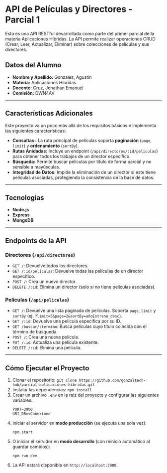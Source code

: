 # API de Películas y Directores - Parcial 1

Esta es una API RESTful desarrollada como parte del primer parcial de la materia Aplicaciones Híbridas. La API permite realizar operaciones CRUD (Crear, Leer, Actualizar, Eliminar) sobre colecciones de películas y sus directores.

## Datos del Alumno

*   **Nombre y Apellido:** Gonzalez, Agustin
*   **Materia:** Aplicaciones Híbridas
*   **Docente:** Cruz, Jonathan Emanuel
*   **Comisión:** DWN4AV

---

## Características Adicionales

Este proyecto va un poco más allá de los requisitos básicos e implementa las siguientes características:

*   **Consultas :** La ruta principal de películas soporta **paginación** (`page`, `limit`) y **ordenamiento** (`sortBy`).
*   **Rutas Anidadas:** Incluye un endpoint (`/api/directores/:id/peliculas`) para obtener todos los trabajos de un director específico.
*   **Búsqueda:** Permite buscar películas por título de forma parcial y no sensible a mayúsculas.
*   **Integridad de Datos:** Impide la eliminación de un director si este tiene películas asociadas, protegiendo la consistencia de la base de datos.

---

## Tecnologias

*   **Node.js**
*   **Express**
*   **MongoDB**

---

## Endpoints de la API

### Directores (`/api/directores`)

*   `GET /`: Devuelve todos los directores.
*   `GET /:id/peliculas`: Devuelve todas las películas de un director específico.
*   `POST /`: Crea un nuevo director.
*   `DELETE /:id`: Elimina un director (solo si no tiene películas asociadas).

### Películas (`/api/peliculas`)

*   `GET /`: Devuelve una lista paginada de películas. Soporta `page`, `limit` y `sortBy` (ej: `?limit=5&page=2&sortBy=añoEstreno_desc`).
*   `GET /:id`: Devuelve una película específica por su ID.
*   `GET /buscar/:termino`: Busca películas cuyo título coincida con el término de búsqueda.
*   `POST /`: Crea una nueva película.
*   `PUT /:id`: Actualiza una película existente.
*   `DELETE /:id`: Elimina una película.

---

## Cómo Ejecutar el Proyecto

1.  Clonar el repositorio: `git clone https://github.com/gonzaltech-hub/parcial-aplicaciones-hibridas.git`
2.  Instalar las dependencias: `npm install`
3.  Crear un archivo `.env` en la raíz del proyecto y configurar las siguientes variables:
    ```
    PORT=3000
    URI_DB=<Conexión>
    ```
4.  Iniciar el servidor en **modo producción** (se ejecuta una sola vez):
    ```
    npm start
    ```
5.  O iniciar el servidor en **modo desarrollo** (con reinicio automático al guardar cambios):
    ```
    npm run dev
    ```
6.  La API estará disponible en `http://localhost:3000`.